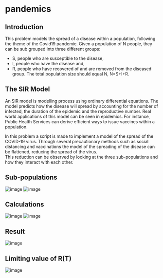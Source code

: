 # pandemics

## Introduction
This problem models the spread of a disease within a population, following the theme of the Covid19 pandemic.
Given a population of N people, they can be sub grouped into three different groups:
- S, people who are susceptible to the disease,
- I, people who have the disease and,
- R, people who have recovered of and are removed from the diseased group.
The total population size should equal N, N=S+I+R. 

## The SIR Model
An SIR model is modelling process using ordinary differential equations. The model predicts how the disease will spread by accounting for the number of infected, the duration of the epidemic and the reproductive number. Real world applications of this model can be seen in epidemics. For instance, Public Health Services can derive efficient ways to issue vaccines within a population.

In this problem a script is made to implement a model of the spread of the COVID-19 virus. Through several precautionary methods such as social distancing and vaccinations the model of the spreading of the disease can be flattened, reducing the spread of the virus.  
This reduction can be observed by looking at the three sub-populations and how they interact with each other. 

## Sub-populations
![image](https://github.com/Tollymon13/pandemics/assets/159135691/9924eff3-c58c-4237-967f-f0ba8f681644)
![image](https://github.com/Tollymon13/pandemics/assets/159135691/0e18f416-3aee-4884-aafe-d30bcfffcaf6)

## Calculations
![image](https://github.com/Tollymon13/pandemics/assets/159135691/9b382ef7-950a-4513-9edf-116124b91f37)
![image](https://github.com/Tollymon13/pandemics/assets/159135691/9dedfb57-0398-403a-8436-6e1a669e7717)

## Result
![image](https://github.com/Tollymon13/pandemics/assets/159135691/27b8af3c-e92a-4143-a7d6-16c16bd37d28)

## Limiting value of R(T)
![image](https://github.com/Tollymon13/pandemics/assets/159135691/2d66e44a-27e2-4bf8-a3d6-ac9f827dfb09)

